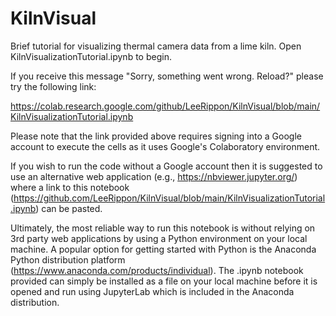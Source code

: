 # KilnVisual
Brief tutorial for visualizing thermal camera data from a lime kiln. Open KilnVisualizationTutorial.ipynb to begin.

If you receive this message "Sorry, something went wrong. Reload?" please try the following link: 

https://colab.research.google.com/github/LeeRippon/KilnVisual/blob/main/KilnVisualizationTutorial.ipynb

Please note that the link provided above requires signing into a Google account to execute the cells as it uses Google's Colaboratory environment. 

If you wish to run the code without a Google account then it is suggested to use an alternative web application (e.g., https://nbviewer.jupyter.org/) where a link to this notebook (https://github.com/LeeRippon/KilnVisual/blob/main/KilnVisualizationTutorial.ipynb) can be pasted.

Ultimately, the most reliable way to run this notebook is without relying on 3rd party web applications by using a Python environment on your local machine. A popular option for getting started with Python is the Anaconda Python distribution platform (https://www.anaconda.com/products/individual). The .ipynb notebook provided can simply be installed as a file on your local machine before it is opened and run using JupyterLab which is included in the Anaconda distribution.
